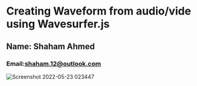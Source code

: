 # Creating Waveform from audio/vide using Wavesurfer.js

## Name: Shaham Ahmed

### Email:shaham.12@outlook.com

![Screenshot 2022-05-23 023447](https://user-images.githubusercontent.com/97542701/169720879-24bfe68e-3a79-41a5-9d34-28d4e7f6b812.jpg)
